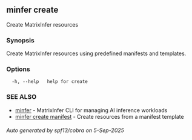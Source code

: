 ## minfer create

Create MatrixInfer resources

### Synopsis

Create MatrixInfer resources using predefined manifests and templates.

### Options

```
  -h, --help   help for create
```

### SEE ALSO

* [minfer](minfer.md)	 - MatrixInfer CLI for managing AI inference workloads
* [minfer create manifest](minfer_create_manifest.md)	 - Create resources from a manifest template

###### Auto generated by spf13/cobra on 5-Sep-2025
